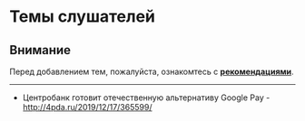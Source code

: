 # Темы слушателей
## Внимание
Перед добавлением тем, пожалуйста, ознакомтесь с **[рекомендациями](Recommendations_for_the_proposed_topics.md)**.



---
- Центробанк готовит отечественную альтернативу Google Pay - http://4pda.ru/2019/12/17/365599/
